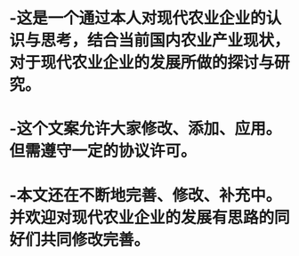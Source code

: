 # -这是一个通过本人对现代农业企业的认识与思考，结合当前国内农业产业现状，对于现代农业企业的发展所做的探讨与研究。
# -这个文案允许大家修改、添加、应用。但需遵守一定的协议许可。
# -本文还在不断地完善、修改、补充中。并欢迎对现代农业企业的发展有思路的同好们共同修改完善。
